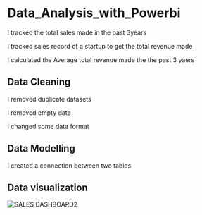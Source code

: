 # Data_Analysis_with_Powerbi
I tracked the total sales made in the past 3years

I tracked sales record of a startup to get the total revenue made 

I calculated the Average total revenue made the the past 3 yaers
## Data Cleaning
I removed duplicate datasets

I removed empty data

I changed some data format

## Data Modelling
I created a connection between two tables

## Data visualization 

![SALES DASHBOARD2](https://github.com/Adeoyefavour/Data_Analysis_with_Powerbi/assets/147132488/67cbc969-3739-4f83-9d5e-4e3c8df2e522)
